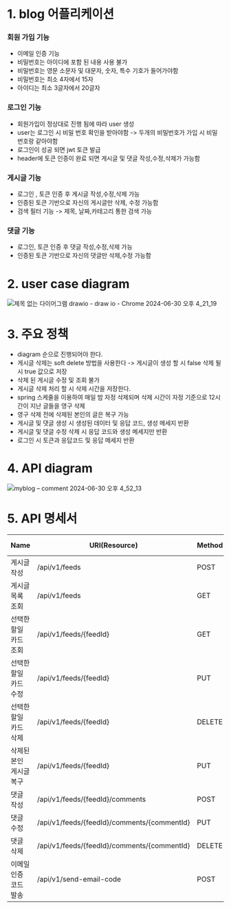 # 1. blog 어플리케이션 

### 회원 가입 기능
- 이메일 인증 기능
- 비밀번호는 아이디에 포함 된 내용 사용 불가
- 비밀번호는 영문 소문자 및 대문자, 숫자, 특수 기호가 들어가야함
- 비밀번호는 최소 4자에서 15자
- 아이디는 최소 3글자에서 20글자

### 로그인 기능 
- 회원가입이 정상대로 진행 됨에 따라 user 생성
- user는 로그인 시 비밀 번호 확인을 받아야함 -> 두개의 비밀번호가 가입 시 비밀 번호랑 같아야함
- 로그인이 성공 되면 jwt 토큰 발급
- header에 토큰 인증이 완료 되면 게시글 및 댓글 작성,수정,삭제가 가능함

### 게시글 기능 
- 로그인 , 토큰 인증 후 게시글 작성,수정,삭제 가능
- 인증된 토큰 기반으로 자신의 게시글만 삭제, 수정 가능함
- 검색 필터 기능 -> 제목, 날짜,카테고리 통한 검색 가능


### 댓글 기능 
- 로그인, 토큰 인증 후 댓글 작성,수정,삭제 가능
- 인증된 토큰 기반으로 자신의 댓글만 삭제,수정 가능함


# 2. user case diagram

![제목 없는 다이어그램 drawio - draw io - Chrome 2024-06-30 오후 4_21_19](https://github.com/gooddle/myblog/assets/128583844/572ba74c-07f5-4a67-8c25-b4dd7f1bfa42)

# 3. 주요 정책
- diagram 순으로 진행되어야 한다.
- 게시글 삭제는 soft delete 방법을 사용한다 -> 게시글이 생성 할 시 false 삭제 될 시 true 값으로 저장
- 삭제 된 게시글 수정 및 조회 불가
- 게시글 삭제 처리 할 시 삭제 시간을 저장한다.
- spring 스케줄을 이용하여 매일 밤 자정 삭제되며 삭제 시간이 자정 기준으로 12시간이 지난 글들을 영구 삭제
- 영구 삭제 전에 삭제된 본인의 글은 복구 가능
- 게시글 및 댓글 생성 시 생성된 데이터 및 응답 코드, 생성 메세지 반환 
- 게시글 및 댓글 수정 삭제 시 응답 코드와 생성 메세지만 반환
- 로그인 시 토큰과 응답코드 및 응답 메세지 반환


# 4. API diagram

![myblog – comment 2024-06-30 오후 4_52_13](https://github.com/gooddle/myblog/assets/128583844/fcede526-8ffd-49ee-a0bb-0472f7350f75)


# 5. API 명세서 

| Name     | URI(Resource)  | Method | Status Code |
|--------- | -------------| -------------| -------------|
| 게시글 작성 | /api/v1/feeds | POST | 201 |
| 게시글 목록 조회 | /api/v1/feeds |  GET | 200 |
| 선택한 할일 카드 조회 | /api/v1/feeds/{feedId} | GET | 200 |
| 선택한 할일 카드 수정 | /api/v1/feeds/{feedId} | PUT | 200 |
| 선택한 할일 카드 삭제 | /api/v1/feeds/{feedId}| DELETE | 204 |
| 삭제된 본인 게시글 복구  | /api/v1/feeds/{feedId}| PUT | 200|
|  댓글 작성 | /api/v1/feeds/{feedId}/comments |  POST | 201 |
| 댓글 수정 | /api/v1/feeds/{feedId}/comments/{commentId} | PUT | 200 |
| 댓글 삭제 | /api/v1/feeds/{feedId}/comments/{commentId} | DELETE | 204 |
| 이메일 인증 코드 발송  | /api/v1/send-email-code | POST | 201 |


